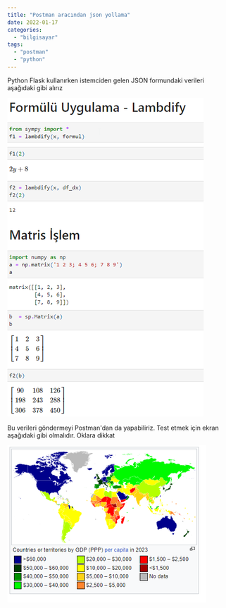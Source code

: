 ```yaml
---
title: "Postman aracından json yollama"
date: 2022-01-17
categories: 
  - "bilgisayar"
tags: 
  - "postman"
  - "python"
---
```


Python Flask kullanırken istemciden gelen JSON formundaki verileri aşağıdaki gibi alırız

[![](/images/image-1.png)](https://suatatan.wordpress.com/wp-content/uploads/2022/01/image-1.png)

Bu verileri göndermeyi Postman'dan da yapabiliriz. Test etmek için ekran aşağıdaki gibi olmalıdır. Oklara dikkat

[![](/images/image.png)](https://suatatan.wordpress.com/wp-content/uploads/2022/01/image.png)
